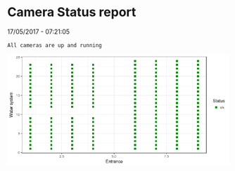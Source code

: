 Camera Status report
================
17/05/2017 - 07:21:05

    All cameras are up and running

![](camreport_files/figure-markdown_github/unnamed-chunk-2-1.png)
